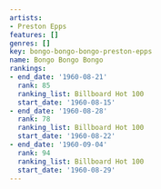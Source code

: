 ```yaml
---
artists:
- Preston Epps
features: []
genres: []
key: bongo-bongo-bongo-preston-epps
name: Bongo Bongo Bongo
rankings:
- end_date: '1960-08-21'
  rank: 85
  ranking_list: Billboard Hot 100
  start_date: '1960-08-15'
- end_date: '1960-08-28'
  rank: 78
  ranking_list: Billboard Hot 100
  start_date: '1960-08-22'
- end_date: '1960-09-04'
  rank: 94
  ranking_list: Billboard Hot 100
  start_date: '1960-08-29'
---
```


